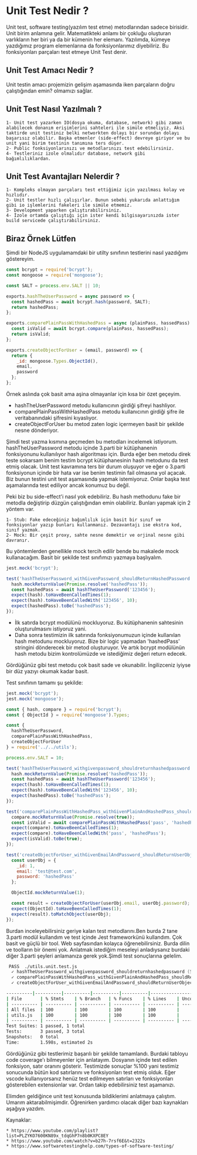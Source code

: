 # Unit Test Nedir ?

Unit test, software testing(yazılım test etme) metodlarından sadece birisidir. Unit birim anlamına gelir. Matematikteki anlamı bir çokluğu oluşturan varlıkların her biri ya da bir kümenin her elemanı. Yazılımda, kümeye yazdığımız program elemenlarına da fonksiyonlarımız diyebiliriz. Bu fonksiyonları parçaları test etmeye Unit Test denir.

## Unit Test Amacı Nedir ? 

Unit testin amacı projemizin gelişim aşamasında iken parçaların doğru çalıştığından emin? olmamızı sağlar.

## Unit Test Nasıl Yazılmalı ?

    1- Unit test yazarken IO(dosya okuma, database, network) gibi zaman alabilecek donanım erişimlerini sahteleri ile simüle etmeliyiz. Aksi taktirde unit testiniz belki networkten dolayı bir sorundan dolayı başarısız olabilir. Başka etmenler (side-effect) devreye giriyor ve bu unit yani birim testinin tanımına ters düşer.
    2- Public fonksiyonlarınızı ve metodlarınızı test edebilirsiniz.
    4- Testleriniz izole olmalıdır database, network gibi bağımlılıklardan.

## Unit Test Avantajları Nelerdir ?

    1- Kompleks olmayan parçaları test ettiğimiz için yazılması kolay ve hızlıdır.
    2- Unit testler hızlı çalışırlar. Bunun sebebi yukarıda anlattığım gibi io işlemlerini fakeleri ile simüle etmemiz.
    3- Development yaparken çalıştırabilirsiniz.
    4- İzole ortamda çalıştığı için ister kendi bilgisayarınızda ister build servicede çalıştırabilirsiniz. 

## Biraz Örnek Lütfen

Şimdi bir NodeJS uygulamamdaki bir utilty sınıfının testlerini nasıl yazdığımı göstereyim.


```javascript
const bcrypt = require('bcrypt');
const mongoose = require('mongoose');

const SALT = process.env.SALT || 10;

exports.hashTheUserPassword = async password => {
  const hashedPass = await bcrypt.hash(password, SALT);
  return hashedPass;
};

exports.comparePlainPassWithHashedPass = async (plainPass, hassedPass) => {
  const isValid = await bcrypt.compare(plainPass, hassedPass);
  return isValid;
};

exports.createObjectForUser = (email, password) => {
  return {
    _id: mongoose.Types.ObjectId(),
    email,
    password
  };
};
```

Örnek aslında çok basit ama aşina olmayanlar için kısa bir özet geçeyim. 
 * hashTheUserPassword metodu kullanıcının girdiği şifreyi hashliyor.
 * comparePlainPassWithHashedPass metodu kullanıcının girdiği şifre ile veritabanındaki şifresini kıyaslıyor.
 * createObjectForUser bu metod zaten logic içermeyen basit bir şekilde nesne dönderiyor.


Şimdi test yazma kısmına geçmeden bu metodları incelemek istiyorum. hashTheUserPassword metodu içinde 3.parti bir kütüphanenin fonksiyonunu kullanılıyor hash algoritması için. Burda eğer ben metodu direk teste sokarsam benim testim bcrypt kütüphanesinin hash metodunu da test etmiş olacak. Unit test kavramına ters bir durum oluşuyor ve eğer o 3.parti fonksiyonun içinde bir hata var ise benim testimin fail olmasına yol açacak. Biz bunun testini unit test aşamasında yapmak istemiyoruz. Onlar başka test aşamalarında test ediliyor ancak konumuz bu değil.

Peki biz bu side-effect'i nasıl yok edebiliriz. Bu hash methodunu fake bir metodla değiştirip düzgün çalıştığından emin olabiliriz. Bunları yapmak için 2 yöntem var.

    1- Stub: Fake edeceğiniz bağımlılık için basit bir sınıf ve fonksiyonlar yazıp bunları kullanmanız. Dezavantajı ise ekstra kod, sınıf yazmak.
    2- Mock: Bir çeşit proxy, sahte nesne demektir ve orjinal nesne gibi davranır.

Bu yöntemlerden genellikle mock tercih edilir bende bu makalede mock kullanacağım.
Basit bir şekilde test sınıfımızı yazmaya başlıyalım.

```javascript
jest.mock('bcrypt');

test('hashTheUserPassword_withGivenPassword_shouldReturnHashedPassword', async () => {
  hash.mockReturnValue(Promise.resolve('hashedPass'));
  const hashedPass = await hashTheUserPassword('123456');
  expect(hash).toHaveBeenCalledTimes(1);
  expect(hash).toHaveBeenCalledWith('123456', 10);
  expect(hashedPass).toBe('hashedPass');
});
```

* İlk satırda bcrypt modülünü mockluyoruz. Bu kütüphanenin sahtesinin oluşturulmasını istiyoruz yani.
* Daha sonra testimizin ilk satırında fonksiyonumuzun içinde kullanılan hash metodunu mockluyoruz. Bize bir logic yapmadan 'hashedPass' stringini dönderecek bir metod oluşturuyor. Ve artık bcrypt modülünün hash metodu bizim kontrolümüzde ve istediğimiz değeri return edecek.

Gördüğünüz gibi test metodu çok basit sade ve okunabilir. İngilizceniz iyiyse bir düz yazıyı okumak kadar basit.

Test sınıfının tamamı şu şekilde:

```javascript
jest.mock('bcrypt');
jest.mock('mongoose');

const { hash, compare } = require('bcrypt');
const { ObjectId } = require('mongoose').Types;

const {
  hashTheUserPassword,
  comparePlainPassWithHashedPass,
  createObjectForUser
} = require('../../utils');

process.env.SALT = 10;

test('hashTheUserPassword_withgivenpassword_shouldreturnhashedpassword', async () => {
  hash.mockReturnValue(Promise.resolve('hashedPass'));
  const hashedPass = await hashTheUserPassword('123456');
  expect(hash).toHaveBeenCalledTimes(1);
  expect(hash).toHaveBeenCalledWith('123456', 10);
  expect(hashedPass).toBe('hashedPass');
});

test('comparePlainPassWithHashedPass_withGivenPlainAndHashedPass_shouldReturnTrue', async () => {
  compare.mockReturnValue(Promise.resolve(true));
  const isValid = await comparePlainPassWithHashedPass('pass', 'hashedPass');
  expect(compare).toHaveBeenCalledTimes(1);
  expect(compare).toHaveBeenCalledWith('pass', 'hashedPass');
  expect(isValid).toBe(true);
});

test('createObjectForUser_withGivenEmailAndPassword_shouldReturnUserObject', () => {
  const userObj = {
    _id: 1,
    email: 'test@test.com',
    password: 'hashedPass'
  };

  ObjectId.mockReturnValue(1);

  const result = createObjectForUser(userObj.email, userObj.password);
  expect(ObjectId).toHaveBeenCalledTimes(1);
  expect(result).toMatchObject(userObj);
});

```

Burdan inceleyebilirsiniz geriye kalan test metodlarını.Ben burda 2 tane 3.parti modül kullandım ve test içinde Jest frameworkünü kullandım. Çok basit ve güçlü bir tool. Web sayfasından kolayca öğrenebilirsiniz. Burda dilin ve toolların bir önemi yok. Anlatmak istediğim meseleyi anladıysanız burdaki diğer 3.parti şeyleri anlamanıza gerek yok.Şimdi test sonuçlarına gelelim.

```zsh
 PASS  ./utils.unit.test.js
  ✓ hashTheUserPassword_withgivenpassword_shouldreturnhashedpassword (5ms)
  ✓ comparePlainPassWithHashedPass_withGivenPlainAndHashedPass_shouldReturnTrue (1ms)
  ✓ createObjectForUser_withGivenEmailAndPassword_shouldReturnUserObject (1ms)

----------|----------|----------|----------|----------|-------------------|
| File       | % Stmts    | % Branch   | % Funcs    | % Lines    | Uncovered Line #s   |
| ---------- | ---------- | ---------- | ---------- | ---------- | ------------------- |
| All files  | 100        | 100        | 100        | 100        |                     |
| utils.js   | 100        | 100        | 100        | 100        |                     |
| ---------- | ---------- | ---------- | ---------- | ---------- | ------------------- |
Test Suites: 1 passed, 1 total
Tests:       3 passed, 3 total
Snapshots:   0 total
Time:        1.598s, estimated 2s

```

Gördüğünüz gibi testlerimiz başarılı bir şekilde tamamlandı. Burdaki tabloyu code coverage'ı bilmeyenler için anlatayım. Dosyanın içinde test edilen fonksiyon, satır oranını gösterir. Testimizde sonuçlar %100 yani testimiz sonucunda bütün kod satırlarını ve fonksiyonları test etmiş olduk. Eğer vscode kullanıyorsanız henüz test edilmeyen satırları ve fonksiyonları gösterebilen extensionlar var. Ordan takip edebilirsiniz test aşamanızı.

Elimden geldiğince unit test konusunda bildiklerimi anlatmaya çalıştım. Umarım aktarabilmişimdir. Öğrenirken yardımcı olacak diğer bazı kaynakları aşağıya yazdım.

Kaynaklar:

    * https://www.youtube.com/playlist?list=PLZYKO7600KN89x_tdqGhP7n8b0KXPC8EY
    * https://www.youtube.com/watch?v=b27h-7rsf6E&t=2322s
    * https://www.softwaretestinghelp.com/types-of-software-testing/